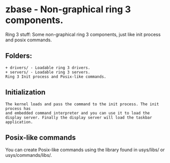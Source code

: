 # zbase - Non-graphical ring 3 components.

Ring 3 stuff: Some non-graphical ring 3 components, just like init process and posix commands.

## Folders:

```
+ drivers/ - Loadable ring 3 drivers.
+ servers/ - Loadable ring 3 servers.
Ring 3 Init process and Posix-like commands. 
```

## Initialization

```
The kernel loads and pass the command to the init process. The init process has 
and embedded command interpreter and you can use it to load the display server. Finally the display server will load the taskbar application.
```

## Posix-like commands

You can create Posix-like commands using the library found in usys/libs/ or usys/commands/libs/.

